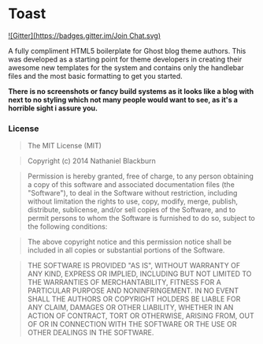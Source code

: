 # Toast
[![Gitter](https://badges.gitter.im/Join Chat.svg)](https://gitter.im/nblackburn/toast?utm_source=badge&utm_medium=badge&utm_campaign=pr-badge&utm_content=badge)

A fully compliment HTML5 boilerplate for Ghost blog theme authors. This was developed as a starting point for theme developers in creating their awesome new templates for the system and contains only the handlebar files and the most basic formatting to get you started.

**There is no screenshots or fancy build systems as it looks like a blog with next to no styling which not many people would want to see, as it's a horrible sight i assure you.**

### License

> The MIT License (MIT)

> Copyright (c) 2014 Nathaniel Blackburn

> Permission is hereby granted, free of charge, to any person obtaining
> a copy of this software and associated documentation files (the
> "Software"), to deal in the Software without restriction, including
> without limitation the rights to use, copy, modify, merge, publish,
> distribute, sublicense, and/or sell copies of the Software, and to
> permit persons to whom the Software is furnished to do so, subject to
> the following conditions:

> The above copyright notice and this permission notice shall be
> included in all copies or substantial portions of the Software.

> THE SOFTWARE IS PROVIDED "AS IS", WITHOUT WARRANTY OF ANY KIND,
> EXPRESS OR IMPLIED, INCLUDING BUT NOT LIMITED TO THE WARRANTIES OF
> MERCHANTABILITY, FITNESS FOR A PARTICULAR PURPOSE AND NONINFRINGEMENT.
> IN NO EVENT SHALL THE AUTHORS OR COPYRIGHT HOLDERS BE LIABLE FOR ANY
> CLAIM, DAMAGES OR OTHER LIABILITY, WHETHER IN AN ACTION OF CONTRACT,
> TORT OR OTHERWISE, ARISING FROM, OUT OF OR IN CONNECTION WITH THE
> SOFTWARE OR THE USE OR OTHER DEALINGS IN THE SOFTWARE.
